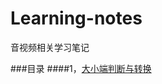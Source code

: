 # Learning-notes
音视频相关学习笔记

###目录
####1，[大小端判断与转换](https://github.com/edisongz/Learning-notes/blob/master/CPU%20%E5%A4%A7%E5%B0%8F%E7%AB%AF%E5%88%A4%E6%96%AD%E5%92%8C%E8%BD%AC%E6%8D%A2.md)

